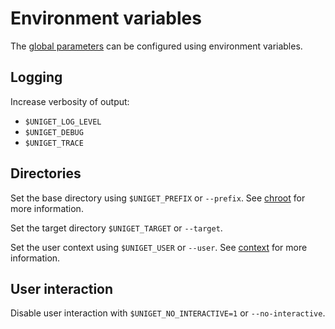 # Environment variables

The [global parameters](global-parameters.md) can be configured using environment variables.

## Logging

Increase verbosity of output:

- `$UNIGET_LOG_LEVEL`
- `$UNIGET_DEBUG`
- `$UNIGET_TRACE`

## Directories

Set the base directory using `$UNIGET_PREFIX` or `--prefix`. See [chroot](chroot.md) for more information.

Set the target directory `$UNIGET_TARGET` or `--target`.

Set the user context using `$UNIGET_USER` or `--user`. See [context](context.md) for more information.

## User interaction

Disable user interaction with `$UNIGET_NO_INTERACTIVE=1` or `--no-interactive`.